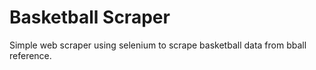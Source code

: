 # Basketball Scraper

Simple web scraper using selenium to scrape basketball data from bball reference.